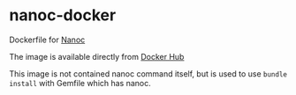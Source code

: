 # nanoc-docker

Dockerfile for [Nanoc](https://nanoc.ws/)

The image is available directly from [Docker Hub](https://hub.docker.com/r/yysaki/nanoc/)

This image is not contained nanoc command itself, but is used to use `bundle install` with Gemfile which has nanoc.

